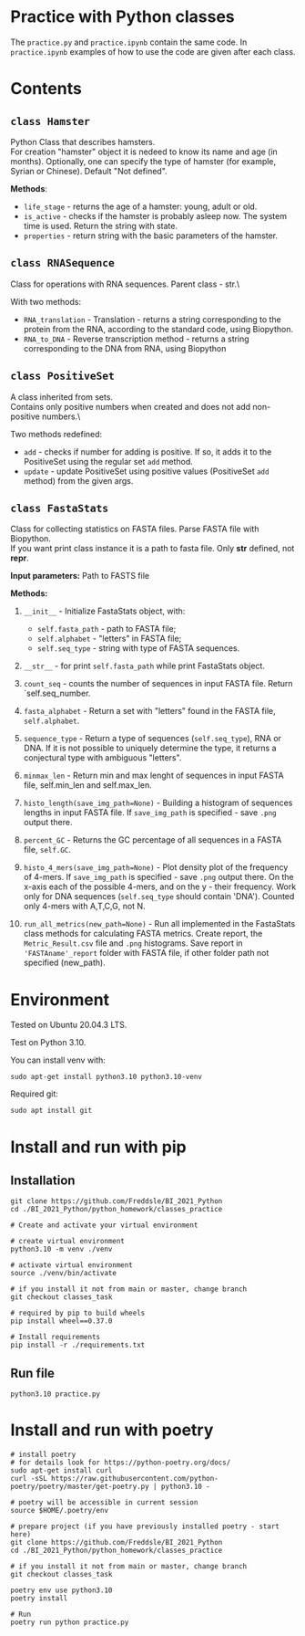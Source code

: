 # Practice with Python classes

The `practice.py` and `practice.ipynb` contain the same code. In `practice.ipynb` examples of how to use the code are given after each class.


# Contents

## `class Hamster`

Python Class that describes hamsters.\
For creation "hamster" object it is nedeed to know its name and age (in months). Optionally, one can specify the type of hamster (for example, Syrian or Chinese). Default "Not defined".

**Methods**:
- `life_stage` - returns the age of a hamster: young, adult or old.
- `is_active` - checks if the hamster is probably asleep now. The system time is used. Return the string with state.
- `properties` - return string with the basic parameters of the hamster.

## `class RNASequence`

Class for operations with RNA sequences. Parent class - str.\

With two methods:
- `RNA_translation` - Translation - returns a string corresponding to the protein from the RNA, according to the standard code, using Biopython.
- `RNA_to_DNA` - Reverse transcription method - returns a string corresponding to the DNA from RNA, using Biopython

## `class PositiveSet`

A class inherited from sets. \
Contains only positive numbers when created and does not add non-positive numbers.\

Two methods redefined:
- `add` - checks if number for adding is positive. If so, it adds it to the PositiveSet using the regular set `add` method.
- `update` - update PositiveSet using positive values (PositiveSet `add` method) from the given args.

## `class FastaStats`

Class for collecting statistics on FASTA files. Parse FASTA file with Biopython.\
If you want print class instance it is a path to fasta file. Only __str__ defined, not __repr__.

**Input parameters:** Path to FASTS file

**Methods:**

1. `__init__` - Initialize FastaStats object, with:
    - `self.fasta_path` - path to FASTA file;
    - `self.alphabet` - "letters" in FASTA file;
    - `self.seq_type` - string with type of FASTA sequences.
 
2. `__str__` - for print `self.fasta_path` while print FastaStats object.

3. `count_seq` - counts the number of sequences in input FASTA file. Return `self.seq_number.

4. `fasta_alphabet` - Return a set with "letters" found in the FASTA file, `self.alphabet`.

5. `sequence_type` - Return a type of sequences (`self.seq_type`), RNA or DNA. If it is not possible to uniquely determine the type, it returns a conjectural type with ambiguous "letters".

6. `minmax_len` - Return min and max lenght of sequences in input FASTA file, self.min_len and self.max_len.

7. `histo_length(save_img_path=None)` - Building a histogram of sequences lengths in input FASTA file. If `save_img_path` is specified - save `.png` output there.

8. `percent_GC` - Returns the GC percentage of all sequences in a FASTA file, `self.GC`.
    
9. `histo_4_mers(save_img_path=None)` - Plot density plot of the frequency of 4-mers. If `save_img_path` is specified - save `.png` output there. On the x-axis each of the possible 4-mers, and on the y - their frequency. Work only for DNA sequences (`self.seq_type` should contain 'DNA'). Counted only 4-mers with A,T,C,G, not N.

10. `run_all_metrics(new_path=None)` - Run all implemented in the FastaStats class methods for calculating FASTA metrics. Create report, the `Metric_Result.csv` file and `.png` histograms. Save report in `'FASTAname'_report` folder with FASTA file, if other folder path not specified (new_path).


# Environment

Tested on Ubuntu 20.04.3 LTS.

Test on Python 3.10.

You can install venv with:
```console
sudo apt-get install python3.10 python3.10-venv
```

Required git:
```console
sudo apt install git
```

# Install and run with pip
## Installation

```console
git clone https://github.com/Freddsle/BI_2021_Python
cd ./BI_2021_Python/python_homework/classes_practice

# Create and activate your virtual environment

# create virtual environment
python3.10 -m venv ./venv

# activate virtual environment
source ./venv/bin/activate

# if you install it not from main or master, change branch
git checkout classes_task

# required by pip to build wheels
pip install wheel==0.37.0 

# Install requirements
pip install -r ./requirements.txt
```

## Run file
```console
python3.10 practice.py
```

# Install and run with poetry
```console
# install poetry
# for details look for https://python-poetry.org/docs/
sudo apt-get install curl
curl -sSL https://raw.githubusercontent.com/python-poetry/poetry/master/get-poetry.py | python3.10 -

# poetry will be accessible in current session
source $HOME/.poetry/env

# prepare project (if you have previously installed poetry - start here)
git clone https://github.com/Freddsle/BI_2021_Python
cd ./BI_2021_Python/python_homework/classes_practice

# if you install it not from main or master, change branch
git checkout classes_task

poetry env use python3.10
poetry install

# Run
poetry run python practice.py
```
